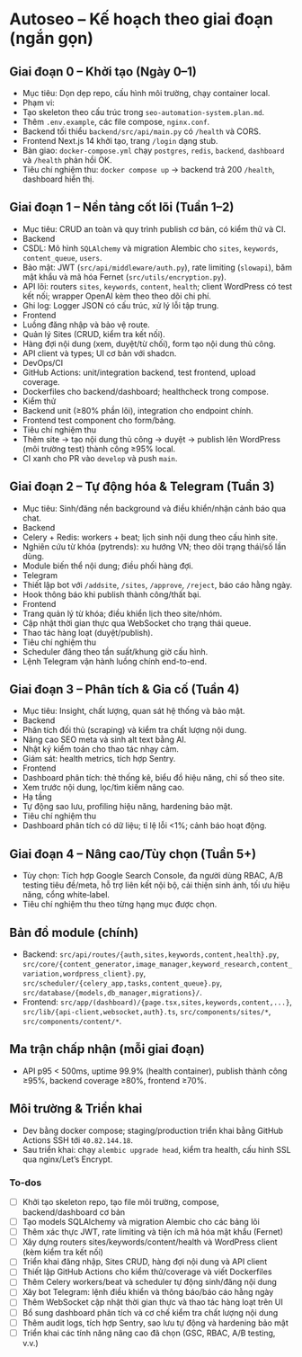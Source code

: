 <!-- d6082ea2-d22f-48c2-9008-6fea7417a16d b3d307dc-b842-4707-8a8a-a0acedb74ed5 -->
# Autoseo – Kế hoạch theo giai đoạn (ngắn gọn)

## Giai đoạn 0 – Khởi tạo (Ngày 0–1)

- Mục tiêu: Dọn dẹp repo, cấu hình môi trường, chạy container local.
- Phạm vi:
- Tạo skeleton theo cấu trúc trong `seo-automation-system.plan.md`.
- Thêm `.env.example`, các file compose, `nginx.conf`.
- Backend tối thiểu `backend/src/api/main.py` có `/health` và CORS.
- Frontend Next.js 14 khởi tạo, trang `/login` dạng stub.
- Bàn giao: `docker-compose.yml` chạy `postgres`, `redis`, `backend`, `dashboard` và `/health` phản hồi OK.
- Tiêu chí nghiệm thu: `docker compose up` → backend trả 200 `/health`, dashboard hiển thị.

## Giai đoạn 1 – Nền tảng cốt lõi (Tuần 1–2)

- Mục tiêu: CRUD an toàn và quy trình publish cơ bản, có kiểm thử và CI.
- Backend
- CSDL: Mô hình `SQLAlchemy` và migration Alembic cho `sites`, `keywords`, `content_queue`, `users`.
- Bảo mật: JWT (`src/api/middleware/auth.py`), rate limiting (`slowapi`), băm mật khẩu và mã hóa Fernet (`src/utils/encryption.py`).
- API lõi: routers `sites`, `keywords`, `content`, `health`; client WordPress có test kết nối; wrapper OpenAI kèm theo theo dõi chi phí.
- Ghi log: Logger JSON có cấu trúc, xử lý lỗi tập trung.
- Frontend
- Luồng đăng nhập và bảo vệ route.
- Quản lý Sites (CRUD, kiểm tra kết nối).
- Hàng đợi nội dung (xem, duyệt/từ chối), form tạo nội dung thủ công.
- API client và types; UI cơ bản với shadcn.
- DevOps/CI
- GitHub Actions: unit/integration backend, test frontend, upload coverage.
- Dockerfiles cho backend/dashboard; healthcheck trong compose.
- Kiểm thử
- Backend unit (≥80% phần lõi), integration cho endpoint chính.
- Frontend test component cho form/bảng.
- Tiêu chí nghiệm thu
- Thêm site → tạo nội dung thủ công → duyệt → publish lên WordPress (môi trường test) thành công ≥95% local.
- CI xanh cho PR vào `develop` và push `main`.

## Giai đoạn 2 – Tự động hóa & Telegram (Tuần 3)

- Mục tiêu: Sinh/đăng nền background và điều khiển/nhận cảnh báo qua chat.
- Backend
- Celery + Redis: workers + beat; lịch sinh nội dung theo cấu hình site.
- Nghiên cứu từ khóa (pytrends): xu hướng VN; theo dõi trạng thái/số lần dùng.
- Module biến thể nội dung; điều phối hàng đợi.
- Telegram
- Thiết lập bot với `/addsite`, `/sites`, `/approve`, `/reject`, báo cáo hằng ngày.
- Hook thông báo khi publish thành công/thất bại.
- Frontend
- Trang quản lý từ khóa; điều khiển lịch theo site/nhóm.
- Cập nhật thời gian thực qua WebSocket cho trạng thái queue.
- Thao tác hàng loạt (duyệt/publish).
- Tiêu chí nghiệm thu
- Scheduler đăng theo tần suất/khung giờ cấu hình.
- Lệnh Telegram vận hành luồng chính end-to-end.

## Giai đoạn 3 – Phân tích & Gia cố (Tuần 4)

- Mục tiêu: Insight, chất lượng, quan sát hệ thống và bảo mật.
- Backend
- Phân tích đối thủ (scraping) và kiểm tra chất lượng nội dung.
- Nâng cao SEO meta và sinh alt text bằng AI.
- Nhật ký kiểm toán cho thao tác nhạy cảm.
- Giám sát: health metrics, tích hợp Sentry.
- Frontend
- Dashboard phân tích: thẻ thống kê, biểu đồ hiệu năng, chỉ số theo site.
- Xem trước nội dung, lọc/tìm kiếm nâng cao.
- Hạ tầng
- Tự động sao lưu, profiling hiệu năng, hardening bảo mật.
- Tiêu chí nghiệm thu
- Dashboard phân tích có dữ liệu; tỉ lệ lỗi <1%; cảnh báo hoạt động.

## Giai đoạn 4 – Nâng cao/Tùy chọn (Tuần 5+)

- Tùy chọn: Tích hợp Google Search Console, đa người dùng RBAC, A/B testing tiêu đề/meta, hỗ trợ liên kết nội bộ, cải thiện sinh ảnh, tối ưu hiệu năng, cổng white‑label.
- Tiêu chí nghiệm thu theo từng hạng mục được chọn.

## Bản đồ module (chính)

- Backend: `src/api/routes/{auth,sites,keywords,content,health}.py`, `src/core/{content_generator,image_manager,keyword_research,content_variation,wordpress_client}.py`, `src/scheduler/{celery_app,tasks,content_queue}.py`, `src/database/{models,db_manager,migrations}/`.
- Frontend: `src/app/(dashboard)/{page.tsx,sites,keywords,content,...}`, `src/lib/{api-client,websocket,auth}.ts`, `src/components/sites/*`, `src/components/content/*`.

## Ma trận chấp nhận (mỗi giai đoạn)

- API p95 < 500ms, uptime 99.9% (health container), publish thành công ≥95%, backend coverage ≥80%, frontend ≥70%.

## Môi trường & Triển khai

- Dev bằng docker compose; staging/production triển khai bằng GitHub Actions SSH tới `40.82.144.18`.
- Sau triển khai: chạy `alembic upgrade head`, kiểm tra health, cấu hình SSL qua nginx/Let’s Encrypt.

### To-dos

- [ ] Khởi tạo skeleton repo, tạo file môi trường, compose, backend/dashboard cơ bản
- [ ] Tạo models SQLAlchemy và migration Alembic cho các bảng lõi
- [ ] Thêm xác thực JWT, rate limiting và tiện ích mã hóa mật khẩu (Fernet)
- [ ] Xây dựng routers sites/keywords/content/health và WordPress client (kèm kiểm tra kết nối)
- [ ] Triển khai đăng nhập, Sites CRUD, hàng đợi nội dung và API client
- [ ] Thiết lập GitHub Actions cho kiểm thử/coverage và viết Dockerfiles
- [ ] Thêm Celery workers/beat và scheduler tự động sinh/đăng nội dung
- [ ] Xây bot Telegram: lệnh điều khiển và thông báo/báo cáo hằng ngày
- [ ] Thêm WebSocket cập nhật thời gian thực và thao tác hàng loạt trên UI
- [ ] Bổ sung dashboard phân tích và cơ chế kiểm tra chất lượng nội dung
- [ ] Thêm audit logs, tích hợp Sentry, sao lưu tự động và hardening bảo mật
- [ ] Triển khai các tính năng nâng cao đã chọn (GSC, RBAC, A/B testing, v.v.)